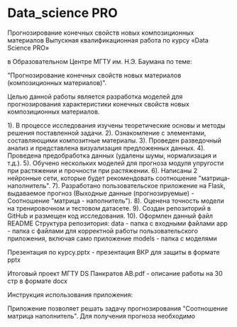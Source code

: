 # Data_science PRO
Прогнозирование конечных свойств новых композиционных материалов Выпускная квалификационная работа по курсу «Data Science PRO»

в Образовательном Центре МГТУ им. Н.Э. Баумана по теме:

"Прогнозирование конечных свойств новых материалов (композиционных материалов)".

Целью данной работы является разработка моделей для прогнозирования характеристики конечных свойств новых композиционных материалов.

1). В процессе исследования изучены теоретические основы и методы решения поставленной задачи. 2). Ознакомление с элементами, составляющими композитные материалы. 3). Проведен разведочный анализ и представлена визуализация предложенных данных. 4). Проведена предобработка данных (удалены шумы, нормализация и т.д.). 5). Обучено нескольких моделей для прогноза модуля упругости при растяжении и прочности при растяжении. 6). Написаны 2 нейронные сети, которые будет рекомендовать соотношение "матрица-наполнитель". 7). Разработано пользовательское приложение на Flask, выдаваемое прогноз (Выходные данные (прогнозируемые) - Соотношение "матрица - наполнитель"). 8). Оценена точность модели на тренировочном и тестовом датасете. 9). Создан репозиторий в GitHub и размещен код исследования. 10). Оформлен данный файл README Структура репозитория: data - папка с входными файлами app - папка с файлами для корректной работы пользовательского приложения, включая само приложение models - папка с моделями

Презентация по курсу.pptx - презентация ВКР для защиты в формате pptx

Итоговый проект МГТУ DS Панкратов АВ.pdf - описание работы на 30 стр в формате docx

Инструкция использования приложения:

Приложение позволяет решать задачу прогнозирования "Соотношение матрица наполнитель". Для получения прогноза необходимо
